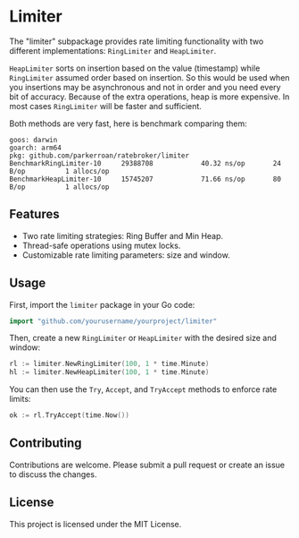 # Limiter

The "limiter" subpackage provides rate limiting functionality with two different implementations: `RingLimiter` and `HeapLimiter`.

`HeapLimiter` sorts on insertion based on the value (timestamp) while `RingLimiter` assumed order based on insertion. So this would be used when you insertions may be asynchronous and not in order and you need every bit of accuracy. Because of the extra operations, heap is more expensive. In most cases `RingLimiter` will be faster and sufficient. 

Both methods are very fast, here is benchmark comparing them: 

```shell
goos: darwin
goarch: arm64
pkg: github.com/parkerroan/ratebroker/limiter
BenchmarkRingLimiter-10    	29388708	        40.32 ns/op	      24 B/op	       1 allocs/op
BenchmarkHeapLimiter-10    	15745207	        71.66 ns/op	      80 B/op	       1 allocs/op
```

## Features

- Two rate limiting strategies: Ring Buffer and Min Heap.
- Thread-safe operations using mutex locks.
- Customizable rate limiting parameters: size and window.

## Usage

First, import the `limiter` package in your Go code:

```go
import "github.com/yourusername/yourproject/limiter"
```

Then, create a new `RingLimiter` or `HeapLimiter` with the desired size and window:

```go
rl := limiter.NewRingLimiter(100, 1 * time.Minute)
hl := limiter.NewHeapLimiter(100, 1 * time.Minute)
```

You can then use the `Try`, `Accept`, and `TryAccept` methods to enforce rate limits:

```go
ok := rl.TryAccept(time.Now())
```

## Contributing

Contributions are welcome. Please submit a pull request or create an issue to discuss the changes.

## License

This project is licensed under the MIT License.